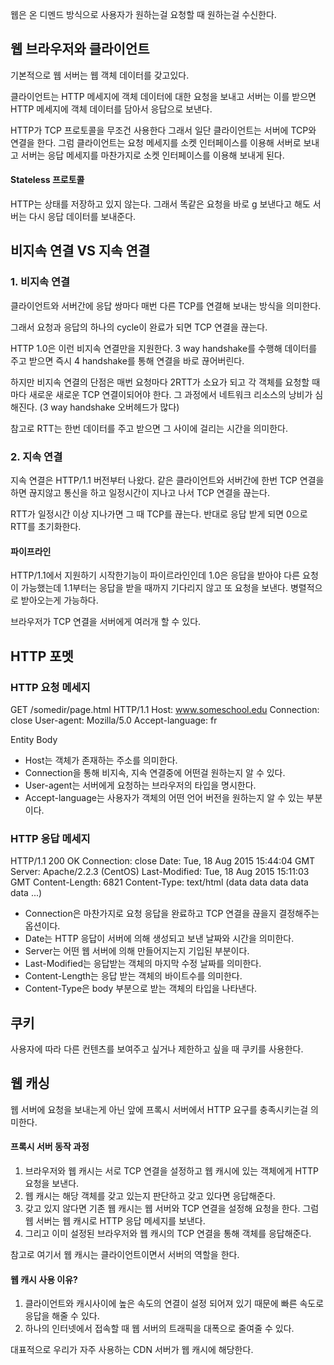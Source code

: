 웹은 온 디멘드 방식으로 사용자가 원하는걸 요청할 때 원하는걸 수신한다. 

## 웹 브라우저와 클라이언트

기본적으로 웹 서버는 웹 객체 데이터를 갖고있다. 

클라이언트는 HTTP 메세지에 객체 데이터에 대한 요청을 보내고 서버는 이를 받으면 HTTP 메세지에 객체 데이터를 담아서 응답으로 보낸다. 

HTTP가 TCP 프로토콜을 무조건 사용한다 그래서 일단 클라이언트는 서버에 TCP와 연결을 한다. 
그럼 클라이언트는 요청 메세지를 소켓 인터페이스를 이용해 서버로 보내고 서버는 응답 메세지를 마찬가지로 소켓 인터페이스를 이용해 보내게 된다. 

#### Stateless 프로토콜

HTTP는 상태를 저장하고 있지 않는다. 그래서 똑같은 요청을 바로
g 보낸다고 해도 서버는 다시 응답 데이터를 보내준다. 

## 비지속 연결 VS 지속 연결

### 1. 비지속 연결

클라이언트와 서버간에 응답 쌍마다 매번 다른 TCP를 연결해 보내는 방식을 의미한다. 

그래서 요청과 응답의 하나의 cycle이 완료가 되면 TCP 연결을 끊는다. 

HTTP 1.0은 이런 비지속 연결만을 지원한다. 3 way handshake를 수행해 데이터를 주고 받으면 즉시 4 handshake를 통해 연결을 바로 끊어버린다. 

하지만 비지속 연결의 단점은 매번 요청마다 2RTT가 소요가 되고 각 객체를 요청할 때마다 새로운 새로운 TCP 연결이되어야 한다. 
그 과정에서 네트워크 리소스의 낭비가 심해진다. (3 way handshake 오버헤드가 많다)

참고로 RTT는 한번 데이터를 주고 받으면 그 사이에 걸리는 시간을 의미한다.

### 2. 지속 연결

지속 연결은 HTTP/1.1 버전부터 나왔다. 
같은 클라이언트와 서버간에 한번 TCP 연결을 하면 끊지않고 통신을 하고 일정시간이 지나고 나서 TCP 연결을 끊는다.

RTT가 일정시간 이상 지나가면 그 때 TCP를 끊는다. 
반대로 응답 받게 되면 0으로 RTT를 초기화한다.

#### 파이프라인

HTTP/1.1에서 지원하기 시작한기능이 파이르라인인데 1.0은 응답을 받아야 다른 요청이 가능했는데 1.1부터는 응답을 받을 때까지 기다리지 않고 또 요청을 보낸다. 병렬적으로 받아오는게 가능하다. 

브라우저가 TCP 연결을 서버에게 여러개 할 수 있다.

## HTTP 포멧

### HTTP 요청 메세지

GET /somedir/page.html HTTP/1.1
Host: www.someschool.edu
Connection: close
User-agent: Mozilla/5.0
Accept-language: fr

Entity Body

- Host는 객체가 존재하는 주소를 의미한다.
- Connection을 통해 비지속, 지속 연결중에 어떤걸 원하는지 알 수 있다.
- User-agent는 서버에게 요청하는 브라우저의 타입을 명시한다.
- Accept-language는 사용자가 객체의 어떤 언어 버전을 원하는지 알 수 있는 부분이다.

### HTTP 응답 메세지

HTTP/1.1 200 OK
Connection: close
Date: Tue, 18 Aug 2015 15:44:04 GMT
Server: Apache/2.2.3 (CentOS)
Last-Modified: Tue, 18 Aug 2015 15:11:03 GMT
Content-Length: 6821
Content-Type: text/html
(data data data data data ...)

- Connection은 마찬가지로 요청 응답을 완료하고 TCP 연결을 끊을지 결정해주는 옵션이다.
- Date는 HTTP 응답이 서버에 의해 생성되고 보낸 날짜와 시간을 의미한다. 
- Server는 어떤 웹 서버에 의해 만들어지는지 기입된 부분이다.
- Last-Modified는 응답받는 객체의 마지막 수정 날짜를 의미한다.
- Content-Length는 응답 받는 객체의 바이트수를 의미한다.
- Content-Type은 body 부분으로 받는 객체의 타입을 나타낸다. 

## 쿠키

사용자에 따라 다른 컨텐츠를 보여주고 싶거나 제한하고 싶을 때 쿠키를 사용한다. 

## 웹 캐싱

웹 서버에 요청을 보내는게 아닌 앞에 프록시 서버에서 HTTP 요구를 충족시키는걸 의미한다.

#### 프록시 서버 동작 과정

1. 브라우저와 웹 캐시는 서로 TCP 연결을 설정하고 웹 캐시에 있는 객체에게 HTTP 요청을 보낸다.
2. 웹 캐시는 해당 객체를 갖고 있는지 판단하고 갖고 있다면 응답해준다.
3. 갖고 있지 않다면 기존 웹 캐시는 웹 서버와 TCP 연결을 설정해 요청을 한다. 그럼 웹 서버는 웹 캐시로 HTTP 응답 메세지를 보낸다.
4. 그리고 이미 설정된 브라우저와 웹 캐시의 TCP 연결을 통해 객체를 응답해준다. 

참고로 여기서 웹 캐시는 클라이언트이면서 서버의 역할을 한다.

#### 웹 캐시 사용 이유?

1. 클라이언트와 캐시사이에 높은 속도의 연결이 설정 되어져 있기 때문에 빠른 속도로 응답을 해줄 수 있다.
2. 하나의 인터넷에서 접속할 때 웹 서버의 트래픽을 대폭으로 줄여줄 수 있다.

대표적으로 우리가 자주 사용하는 CDN 서버가 웹 캐시에 해당한다. 